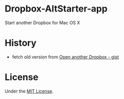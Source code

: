 # Dropbox-AltStarter-app
Start another Dropbox for Mac OS X

# History

- fetch old version from [Open another Dropbox - gist](https://gist.github.com/Superbil/607338)

# License

Under the [MIT License](http://superbil.mit-license.org/).
